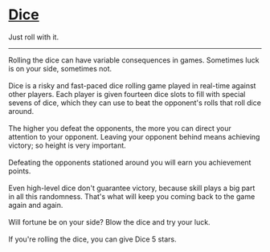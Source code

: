 # <a href="https://play.google.com/store/apps/details?id=com.murasanca.Dice" target="_blank">Dice</a>
Just roll with it.
<hr>
Rolling the dice can have variable consequences in games. Sometimes luck is on your side, sometimes not.
<br><br>
Dice is a risky and fast-paced dice rolling game played in real-time against other players. Each player is given fourteen dice slots to fill with special sevens of dice, which they can use to beat the opponent's rolls that roll dice around.
<br><br>
The higher you defeat the opponents, the more you can direct your attention to your opponent. Leaving your opponent behind means achieving victory; so height is very important.
<br><br>
Defeating the opponents stationed around you will earn you achievement points.
<br><br>
Even high-level dice don't guarantee victory, because skill plays a big part in all this randomness. That's what will keep you coming back to the game again and again.
<br><br>
Will fortune be on your side? Blow the dice and try your luck.
<br><br>
If you're rolling the dice, you can give Dice 5 stars.
